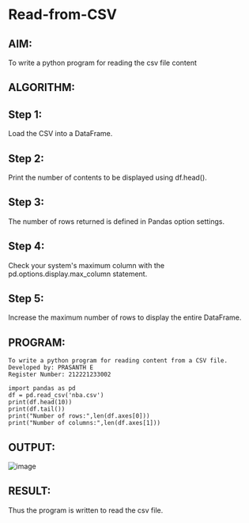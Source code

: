 # Read-from-CSV

## AIM:
To write a python program for reading the csv file content

## ALGORITHM:
## Step 1:
Load the CSV into a DataFrame.

## Step 2:
Print the number of contents to be displayed using df.head().

## Step 3:
The number of rows returned is defined in Pandas option settings.

## Step 4:
Check your system's maximum column with the pd.options.display.max_column statement.

## Step 5:
Increase the maximum number of rows to display the entire DataFrame.

## PROGRAM:
```
To write a python program for reading content from a CSV file.
Developed by: PRASANTH E
Register Number: 212221233002

import pandas as pd
df = pd.read_csv('nba.csv')
print(df.head(10))
print(df.tail())
print("Number of rows:",len(df.axes[0]))
print("Number of columns:",len(df.axes[1]))
```

## OUTPUT:
![image](https://github.com/gayumee/Read-from-CSV/assets/149037327/5ba7dce8-82f8-4498-b704-579d6df5f5ab)

## RESULT:
Thus the program is written to read the csv file.
